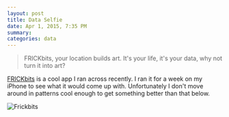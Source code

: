 ```yaml
---
layout: post
title: Data Selfie
date: Apr 1, 2015, 7:35 PM
summary: 
categories: data
---
```


> FRICKbits, your location builds art. It's your life, it's your data, why not turn it into art?

[FRICKbits](http://www.frickbits.squarespace.com) is a cool app I ran across recently. I ran it for a week on my iPhone to see what it would come up with.  Unfortunately I don't move around in patterns cool enough to get something better than that below. 

![Frickbits](http://austinmoody.org/i/melange_frickbits_2015-04-01-193414.png)